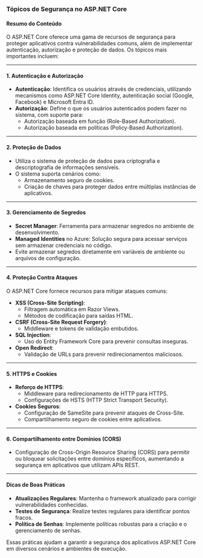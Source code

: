 ### Tópicos de Segurança no ASP.NET Core

#### Resumo do Conteúdo

O ASP.NET Core oferece uma gama de recursos de segurança para proteger aplicativos contra vulnerabilidades comuns, além de implementar autenticação, autorização e proteção de dados. Os tópicos mais importantes incluem:

---

#### **1. Autenticação e Autorização**
- **Autenticação**: Identifica os usuários através de credenciais, utilizando mecanismos como ASP.NET Core Identity, autenticação social (Google, Facebook) e Microsoft Entra ID.
- **Autorização**: Define o que os usuários autenticados podem fazer no sistema, com suporte para:
  - Autorização baseada em função (Role-Based Authorization).
  - Autorização baseada em políticas (Policy-Based Authorization).

---

#### **2. Proteção de Dados**
- Utiliza o sistema de proteção de dados para criptografia e descriptografia de informações sensíveis.
- O sistema suporta cenários como:
  - Armazenamento seguro de cookies.
  - Criação de chaves para proteger dados entre múltiplas instâncias de aplicativos.

---

#### **3. Gerenciamento de Segredos**
- **Secret Manager**: Ferramenta para armazenar segredos no ambiente de desenvolvimento.
- **Managed Identities** no Azure: Solução segura para acessar serviços sem armazenar credenciais no código.
- Evite armazenar segredos diretamente em variáveis de ambiente ou arquivos de configuração.

---

#### **4. Proteção Contra Ataques**
O ASP.NET Core fornece recursos para mitigar ataques comuns:
- **XSS (Cross-Site Scripting)**:
  - Filtragem automática em Razor Views.
  - Métodos de codificação para saídas HTML.
- **CSRF (Cross-Site Request Forgery)**:
  - Middleware e tokens de validação embutidos.
- **SQL Injection**:
  - Uso do Entity Framework Core para prevenir consultas inseguras.
- **Open Redirect**:
  - Validação de URLs para prevenir redirecionamentos maliciosos.

---

#### **5. HTTPS e Cookies**
- **Reforço de HTTPS**:
  - Middleware para redirecionamento de HTTP para HTTPS.
  - Configurações de HSTS (HTTP Strict Transport Security).
- **Cookies Seguros**:
  - Configuração de SameSite para prevenir ataques de Cross-Site.
  - Compartilhamento seguro de cookies entre aplicativos.

---

#### **6. Compartilhamento entre Domínios (CORS)**
- Configuração de Cross-Origin Resource Sharing (CORS) para permitir ou bloquear solicitações entre domínios específicos, aumentando a segurança em aplicativos que utilizam APIs REST.

---

#### **Dicas de Boas Práticas**
- **Atualizações Regulares**: Mantenha o framework atualizado para corrigir vulnerabilidades conhecidas.
- **Testes de Segurança**: Realize testes regulares para identificar pontos fracos.
- **Política de Senhas**: Implemente políticas robustas para a criação e o gerenciamento de senhas.

Essas práticas ajudam a garantir a segurança dos aplicativos ASP.NET Core em diversos cenários e ambientes de execução.